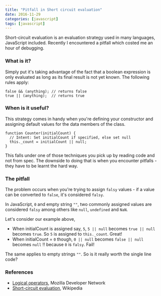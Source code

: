 ```yaml
---
title: "Pitfall in Short circuit evaluation"
date: 2016-11-29
categories: [javascript]
tags: [javascript]
---
```


Short-circuit evaluation is an evaluation strategy used in many languages, JavaScript included. Recently I encountered a pitfall which costed me an hour of debugging.

### What is it?
Simply put it's taking advantage of the fact that a boolean expression is only evaluated as long as its final result is not yet known. The following rules apply:

```
false && (anything); // returns false
true || (anything);  // returns true
```

### When is it useful?
This strategy comes in handy when you're defining your constructor and assigning default values for the data members of the class.

```
function Counter(initialCount) {
  // Intent: Set initialCount if specified, else set null
  this._count = initialCount || null;
}
```

This falls under one of those techniques you pick up by reading code and not from spec. The downside to doing that is when you encounter pitfalls - they have to be learnt the hard way.

### The pitfall
The problem occurs when you're trying to assign `falsy` values - if a value can be converted to `false`, it's considered `falsy`.

In JavaScript, `0` and empty string `""`, two commonly assigned values are considered `falsy` among others like `null`, `undefined` and `NaN`.

Let's consider our example above,

* When initialCount is assigned say, `5`, `5 || null` becomes `true || null` becomes `true`. So `5` is assigned to `this._count`. Great!
* When initialCount = `0` though, `0 || null` becomes `false || null` becomes `null` !! because `0` is `falsy`. Fail!

The same applies to empty strings `""`. So is it really worth the single line code?

### References
* [Logical operators](https://developer.mozilla.org/en/docs/Web/JavaScript/Reference/Operators/Logical_Operators), Mozilla Developer Network
* [Short-circuit evaluation](https://en.wikipedia.org/wiki/Short-circuit_evaluation), Wikipedia
